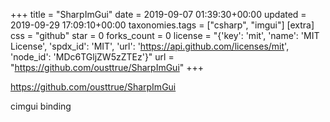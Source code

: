 +++
title = "SharpImGui"
date = 2019-09-07 01:39:30+00:00
updated = 2019-09-29 17:09:10+00:00
taxonomies.tags = ["csharp", "imgui"]
[extra]
css = "github"
star = 0
forks_count = 0
license = "{'key': 'mit', 'name': 'MIT License', 'spdx_id': 'MIT', 'url': 'https://api.github.com/licenses/mit', 'node_id': 'MDc6TGljZW5zZTEz'}"
url = "https://github.com/ousttrue/SharpImGui"
+++

<https://github.com/ousttrue/SharpImGui>

cimgui binding
